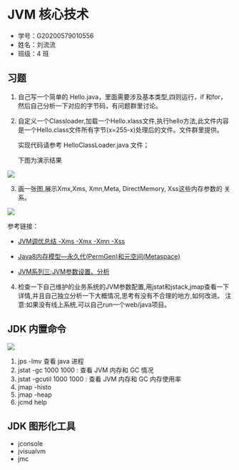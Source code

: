 # JVM 核心技术

- 学号：G20200579010556
- 姓名：刘流流
- 班级：4 班

## 习题

1. 自己写一个简单的 Hello.java，里面需要涉及基本类型,四则运行，if 和for，然后自己分析一下对应的字节码，有问题群里讨论。



2. 自定义一个Classloader,加载一个Hello.xlass文件,执行hello方法,此文件内容是一个Hello.class文件所有字节(x=255-x)处理后的文件。文件群里提供。

   实现代码请参考 HelloClassLoader.java 文件；

   下图为演示结果

![](https://gitee.com/pismery/imageshack/raw/master/img/20201018211139.png)



3. 画一张图,展示Xmx,Xms, Xmn,Meta, DirectMemory, Xss这些内存参数的
   关系。

![](https://gitee.com/pismery/imageshack/raw/master/img/20201020212239.png)

参考链接：

- [JVM调优总结 -Xms -Xmx -Xmn -Xss](https://www.cnblogs.com/likehua/p/3369823.html)

- [Java8内存模型—永久代(PermGen)和元空间(Metaspace)](https://www.cnblogs.com/paddix/p/5309550.html)
- [JVM系列三:JVM参数设置、分析](https://www.cnblogs.com/redcreen/archive/2011/05/04/2037057.html)



4. 检查一下自己维护的业务系统的JVM参数配置,用jstat和jstack,jmap查看一下
   详情,并且自己独立分析一下大概情况,思考有没有不合理的地方,如何改进。
   注意:如果没有线上系统,可以自己run一个web/java项目。

## JDK 内置命令 

![](https://gitee.com/pismery/imageshack/raw/master/img/20201017191308.png)

1. jps -lmv 查看 java 进程
2. jstat -gc <pid> 1000 1000 : 查看 JVM 内存和 GC 情况
3. jstat -gcutil <pid> 1000 1000 : 查看 JVM 内存和 GC 内存使用率
4. jmap -histo <pid>
5. jmap -heap <pid>
6. jcmd <pid> help

## JDK 图形化工具

- jconsole
- jvisualvm
- jmc

